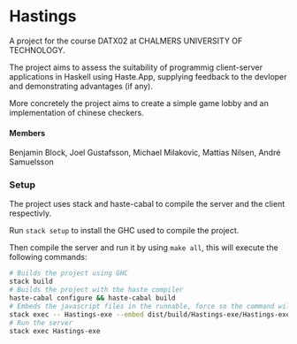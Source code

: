 # Hastings
A project for the course DATX02 at CHALMERS UNIVERSITY OF TECHNOLOGY. 

The project aims to assess the suitability of programmig client-server applications in Haskell using Haste.App, supplying feedback to the devloper and demonstrating advantages (if any). 

More concretely the project aims to create a simple game lobby and an implementation of chinese checkers. 

#### Members 
Benjamin Block, Joel Gustafsson, Michael Milakovic, Mattias Nilsen, André Samuelsson 


### Setup
The project uses stack and haste-cabal to compile the server and the client respectivly.

Run `stack setup` to install the GHC used to compile the project.

Then compile the server and run it by using `make all`, this will execute the following commands:
```bash
# Builds the project using GHC
stack build
# Builds the project with the haste compiler
haste-cabal configure && haste-cabal build
# Embeds the javascript files in the runnable, force so the command will run even if no changes has been made.
stack exec -- Hastings-exe --embed dist/build/Hastings-exe/Hastings-exe --force
# Run the server
stack exec Hastings-exe
```

